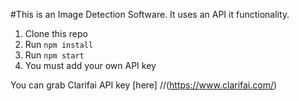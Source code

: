#This is an Image Detection Software.
It uses an API it functionality.

1. Clone this repo
2. Run `npm install`
3. Run `npm start`
4. You must add your own API key 

You can grab Clarifai API key [here] 
//(https://www.clarifai.com/)

